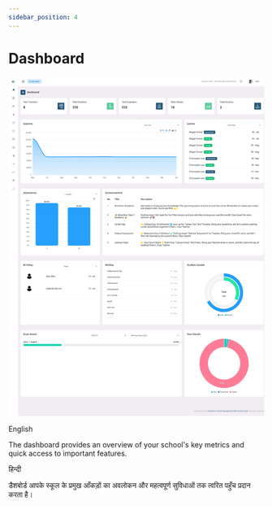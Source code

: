 ```yaml
---
sidebar_position: 4
---
```


# Dashboard

![e-School SaaS](../static/images/schooladmin/dashboard.png)

English

The dashboard provides an overview of your school's key metrics and quick access to important features. 

हिन्दी

डैशबोर्ड आपके स्कूल के प्रमुख आँकड़ों का अवलोकन और महत्वपूर्ण सुविधाओं तक त्वरित पहुँच प्रदान करता है।